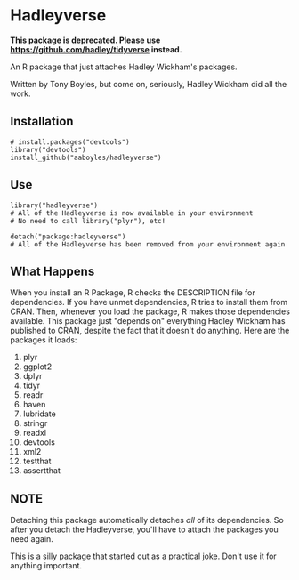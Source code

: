 Hadleyverse
===========

**This package is deprecated. Please use https://github.com/hadley/tidyverse instead.**

An R package that just attaches Hadley Wickham's packages.

Written by Tony Boyles, but come on, seriously, Hadley Wickham did all the work.

Installation
------------

    # install.packages("devtools")
    library("devtools")
    install_github("aaboyles/hadleyverse")

Use
---

    library("hadleyverse") 
    # All of the Hadleyverse is now available in your environment
    # No need to call library("plyr"), etc!
    
    detach("package:hadleyverse")
    # All of the Hadleyverse has been removed from your environment again


What Happens
------------

When you install an R Package, R checks the DESCRIPTION file for dependencies. If you have unmet dependencies, R tries to install them from CRAN.  Then, whenever you load the package, R makes those dependencies available.  This package just "depends on" everything Hadley Wickham has published to CRAN, despite the fact that it doesn't do anything.  Here are the packages it loads:

 1. plyr
 2. ggplot2
 3. dplyr
 4. tidyr
 5. readr
 6. haven
 7. lubridate
 8. stringr
 9. readxl
 10. devtools
 11. xml2
 12. testthat
 13. assertthat

NOTE
----

Detaching this package automatically detaches *all* of its dependencies. So after you detach the Hadleyverse, you'll have to attach the packages you need again.

This is a silly package that started out as a practical joke. Don't use it for anything important.
